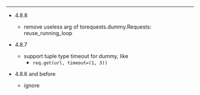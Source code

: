 


---

- 4.8.8
    - remove useless arg of torequests.dummy.Requests: reuse_running_loop

- 4.8.7
    - support tuple type timeout for dummy, like
        - `req.get(url, timeout=(1, 3))`

- 4.8.6 and before
    - ignore
